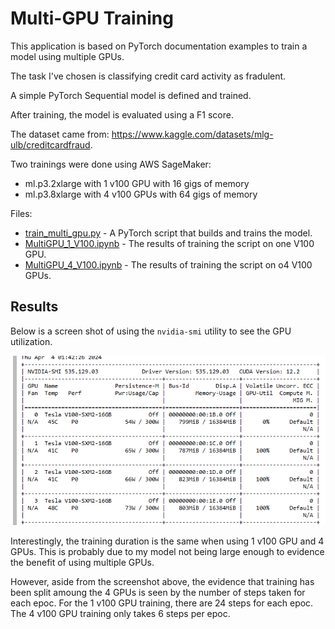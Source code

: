 # Multi-GPU Training

This application is based on PyTorch documentation examples to train a model using multiple GPUs. 

The task I've chosen is classifying credit card activity as fradulent. 

A simple PyTorch Sequential model is defined and trained.

After training, the model is evaluated using a F1 score. 

The dataset came from: https://www.kaggle.com/datasets/mlg-ulb/creditcardfraud. 

Two trainings were done using AWS SageMaker:

- ml.p3.2xlarge with 1 v100 GPU with 16 gigs of memory
- ml.p3.8xlarge with 4 v100 GPUs with 64 gigs of memory

Files: 

- [train_multi_gpu.py](https://github.com/efarish/portfolio/blob/main/fundamentals/multi_gpu/train_multi_gpu.py) - A PyTorch script that builds and trains the model.
- [MultiGPU_1_V100.ipynb](https://github.com/efarish/portfolio/blob/main/fundamentals/multi_gpu/MultiGPU_1_V100.ipynb) - The results of training the script on one V100 GPU.
- [MultiGPU_4_V100.ipynb](https://github.com/efarish/portfolio/blob/main/fundamentals/multi_gpu/MultiGPU_4_V100.ipynb) - The results of training the script on o4 V100 GPUs.

## Results

Below is a screen shot of using the `nvidia-smi` utility to see the GPU utilization.

![alt text](https://github.com/efarish/portfolio/blob/main/fundamentals/multi_gpu/assets/img/nvidia_v_gpu.png)

Interestingly, the training duration is the same when using 1 v100 GPU and 4 GPUs. This is probably due to my model not being large enough to evidence the benefit of using multiple GPUs.

However, aside from the screenshot above, the evidence that training has been split amoung the 4 GPUs is seen by the number of steps taken for each epoc. For the 1 v100 GPU training, there are 24 steps for each epoc. The 4 v100 GPU training only takes 6 steps per epoc.




